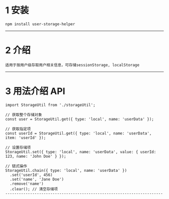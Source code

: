 # 1 安装
```
npm install user-storage-helper
```

----------------------------------------------------------------------

# 2 介绍
```
适用于按用户级存取用户相关信息，可存储sessionStorage, localStorage
```

----------------------------------------------------------------------

# 3 用法介绍 API
```
import StorageUtil from './storageUtil';

// 获取整个存储对象
const user = StorageUtil.get({ type: 'local', name: 'userData' });

// 获取指定项
const userId = StorageUtil.get({ type: 'local', name: 'userData', item: 'userId' });

// 设置存储项
StorageUtil.set({ type: 'local', name: 'userData', value: { userId: 123, name: 'John Doe' } });

// 链式操作
StorageUtil.chain({ type: 'local', name: 'userData' })
  .set('userId', 456)
  .set('name', 'Jane Doe')
  .remove('name')
  .clear(); // 清空存储项
----------------------------------------------------------------------
